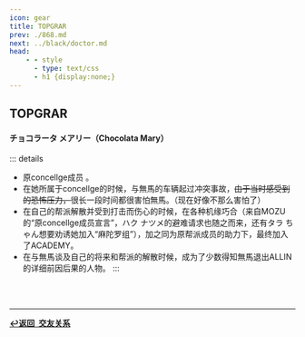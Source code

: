 ```yaml
---
icon: gear
title: TOPGRAR
prev: ./868.md
next: ../black/doctor.md
head:
    - - style
      - type: text/css
      - h1 {display:none;}
---
```

## <span class="underline-blue"><i class="fa-solid fa-gear"></i> TOPGRAR</span>

#### <span style="font-weight:bold;">チョコラータ メアリー（Chocolata Mary）</span>
::: details
- 原concellge成员 。
- 在她所属于concellge的时候，与無馬的车辆起过冲突事故，~~由于当时感受到的恐怖压力，~~很长一段时间都很害怕無馬。（现在好像不那么害怕了）
- 在自己的帮派解散并受到打击而伤心的时候，在各种机缘巧合（来自MOZU的“原concellge成员宣言”，ハク ナツメ的避难请求也随之而来，还有タラ ちゃん想要劝诱她加入“麻陀罗组”），加之同为原帮派成员的助力下，最终加入了ACADEMY。
- 在与無馬谈及自己的将来和帮派的解散时候，成为了少数得知無馬退出ALLIN的详细前因后果的人物。
:::
<br>
<br>

---

<div class="return-link">
    <a class="route-link" href="/wiki/friendship/"><b>↩️返回&ensp;交友关系</b></a>
</div>